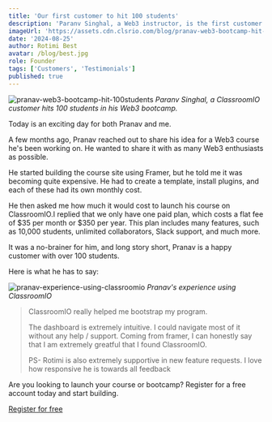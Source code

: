 ```yaml
---
title: 'Our first customer to hit 100 students'
description: 'Paranv Singhal, a Web3 instructor, is the first customer to hit 100 students on ClassroomIO.'
imageUrl: 'https://assets.cdn.clsrio.com/blog/pranav-web3-bootcamp-hit-100students.png'
date: '2024-08-25'
author: Rotimi Best
avatar: /blog/best.jpg
role: Founder
tags: ['Customers', 'Testimonials']
published: true
---
```


![pranav-web3-bootcamp-hit-100students](https://assets.cdn.clsrio.com/blog/pranav-web3-bootcamp-hit-100students.png)
_Paranv Singhal, a ClassroomIO customer hits 100 students in his Web3 bootcamp._

Today is an exciting day for both Pranav and me.

A few months ago, Pranav reached out to share his idea for a Web3 course he's been working on. He wanted to share it with as many Web3 enthusiasts as possible.

He started building the course site using Framer, but he told me it was becoming quite expensive. He had to create a template, install plugins, and each of these had its own monthly cost.

He then asked me how much it would cost to launch his course on ClassroomIO.I replied that we only have one paid plan, which costs a flat fee of $35 per month or $350 per year. This plan includes many features, such as 10,000 students, unlimited collaborators, Slack support, and much more.

It was a no-brainer for him, and long story short, Pranav is a happy customer with over 100 students.

Here is what he has to say:

![pranav-experience-using-classroomio](https://assets.cdn.clsrio.com/blog/review-by-pranav.jpeg)
_Pranav's experience using ClassroomIO_

> ClassroomIO really helped me bootstrap my program.
>
> The dashboard is extremely intuitive. I could navigate most of it without any help / support. Coming from framer, I can honestly say that I am extremely greatful that I found ClassroomIO.
>
> PS- Rotimi is also extremely supportive in new feature requests. I love how responsive he is towards all feedback

Are you looking to launch your course or bootcamp? Register for a free account today and start building.

<div class="flex justify-center">
  <a href="https://app.classroomio.com/login" target="_blank" nofollow="nofollow" class="bg-black text-white px-4 py-2 rounded-md">Register for free</a>
</div>
